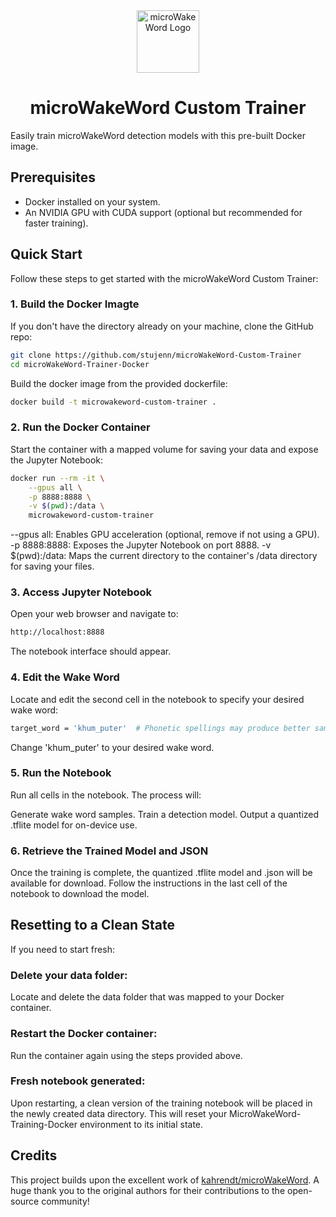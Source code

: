 <div align="center">
  <img src="https://raw.githubusercontent.com/stujenn/microWakeWord-Custom-Trainer/refs/heads/main/mmw.png" alt="microWakeWord Logo" width="100" />
  <h1>microWakeWord Custom Trainer</h1>
</div>

Easily train microWakeWord detection models with this pre-built Docker image.

## Prerequisites

- Docker installed on your system.
- An NVIDIA GPU with CUDA support (optional but recommended for faster training).

## Quick Start

Follow these steps to get started with the microWakeWord Custom Trainer:

### 1. Build the Docker Imagte

If you don't have the directory already on your machine, clone the GitHub repo:
```bash
git clone https://github.com/stujenn/microWakeWord-Custom-Trainer
cd microWakeWord-Trainer-Docker
```

Build the docker image from the provided dockerfile:
```bash
docker build -t microwakeword-custom-trainer .
```

### 2. Run the Docker Container

Start the container with a mapped volume for saving your data and expose the Jupyter Notebook:
```bash
docker run --rm -it \
    --gpus all \
    -p 8888:8888 \
    -v $(pwd):/data \
    microwakeword-custom-trainer
```
--gpus all: Enables GPU acceleration (optional, remove if not using a GPU).
-p 8888:8888: Exposes the Jupyter Notebook on port 8888.
-v $(pwd):/data: Maps the current directory to the container's /data directory for saving your files.

### 3. Access Jupyter Notebook

Open your web browser and navigate to:
```bash
http://localhost:8888
```
The notebook interface should appear.

### 4. Edit the Wake Word

Locate and edit the second cell in the notebook to specify your desired wake word:
```bash
target_word = 'khum_puter'  # Phonetic spellings may produce better samples
```
Change 'khum_puter' to your desired wake word.

### 5. Run the Notebook
Run all cells in the notebook. The process will:

Generate wake word samples.
Train a detection model.
Output a quantized .tflite model for on-device use.

### 6. Retrieve the Trained Model and JSON
Once the training is complete, the quantized .tflite model and .json will be available for download. Follow the instructions in the last cell of the notebook to download the model.

## Resetting to a Clean State
If you need to start fresh:

### Delete your data folder:
Locate and delete the data folder that was mapped to your Docker container.

### Restart the Docker container:
Run the container again using the steps provided above.

### Fresh notebook generated:
Upon restarting, a clean version of the training notebook will be placed in the newly created data directory.
This will reset your MicroWakeWord-Training-Docker environment to its initial state.

## Credits

This project builds upon the excellent work of [kahrendt/microWakeWord](https://github.com/kahrendt/microWakeWord). A huge thank you to the original authors for their contributions to the open-source community!




